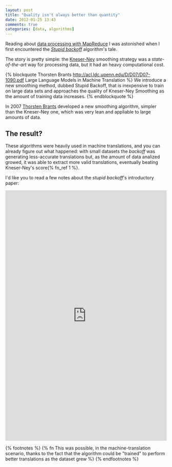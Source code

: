 ```yaml
---
layout: post
title: "Quality isn't always better than quantity"
date: 2012-01-25 13:43
comments: true
categories: [data, algorithms]
---
```


Reading about [data processing with MapReduce](http://www.amazon.com/Data-Intensive-Processing-MapReduce-Synthesis-Technologies/dp/1608453421)
I was astonished when I first encountered the *[Stupid backoff](http://books.google.it/books?id=GxFYuVZHG60C&pg=PA134&lpg=PA134&dq=stupid+backoff+algorithm&source=bl&ots=fMzZNlaNaN&sig=mcEdim6-_wZL4aWKebh3s79KMS4&hl=it&sa=X&ei=z_kfT56BG-vP4QSY2N2ODw&ved=0CD0Q6AEwAzgK#v=onepage&q=stupid%20backoff%20algorithm&f=false)*
algorithm's tale.
<!-- more -->

The story is pretty simple: the [Kneser-Ney](diom.ucsd.edu/~rlevy/lign256/winter2008/kneser_ney_mini_example.pdf)
smoothing strategy was a *state-of-the-art* way for processing data, but it
had an heavy computational cost.

{% blockquote Thorsten Brants http://acl.ldc.upenn.edu/D/D07/D07-1090.pdf Large Language Models in Machine Translation %}
We introduce a new smoothing method, dubbed Stupid Backoff, that is inexpensive to train on large data sets and approaches the quality of Kneser-Ney Smoothing as the amount of training data increases.
{% endblockquote %}

In 2007 [Thorsten Brants](http://www.coli.uni-saarland.de/~thorsten/) developed
a new smoothing algorithm, simpler than the Kneser-Ney one, which was very lean
and appliable to large amounts of data.

## The result?

These algorithms were heavily used in machine translations, and you can already
figure out what happened: with small datasets the *backoff* was generating
less-accurate translations but, as the amount of data analized growed, it was
able to extract more valid translations, eventually beating Kneser-Ney's score{% fn_ref 1 %}.

I'd like you to read a few notes about the *stupid backoff*'s introductory paper:

<iframe src="http://docs.google.com/viewer?url=http%3A%2F%2Facl.ldc.upenn.edu%2FD%2FD07%2FD07-1090.pdf&embedded=true" width="100%" height="780" style="border: none;"></iframe>

{% footnotes %}
  {% fn This was possible, in the machine-translation scenario, thanks to the fact that the algorithm could be "trained" to perform better translations as the dataset grew %}
{% endfootnotes %}
